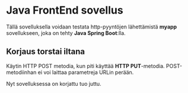 # Java FrontEnd sovellus

Tällä sovelluksella voidaan testata http-pyyntöjen lähettämistä **myapp** sovellukseen, joka on tehty **Java Spring Boot**:lla.

## Korjaus torstai iltana

Käytin HTTP POST metodia, kun piti käyttää **HTTP PUT**-metodia. POST-metodiinhan ei voi laittaa parametreja URLin perään.

Nyt sovelluksessa on korjattu tuo juttu.